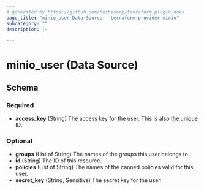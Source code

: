 ```yaml
---
# generated by https://github.com/hashicorp/terraform-plugin-docs
page_title: "minio_user Data Source - terraform-provider-minio"
subcategory: ""
description: |-
  
---
```


# minio_user (Data Source)





<!-- schema generated by tfplugindocs -->
## Schema

### Required

- **access_key** (String) The access key for the user. This is also the unique ID.

### Optional

- **groups** (List of String) The names of the groups this user belongs to.
- **id** (String) The ID of this resource.
- **policies** (List of String) The names of the canned policies valid for this user.
- **secret_key** (String, Sensitive) The secret key for the user.



